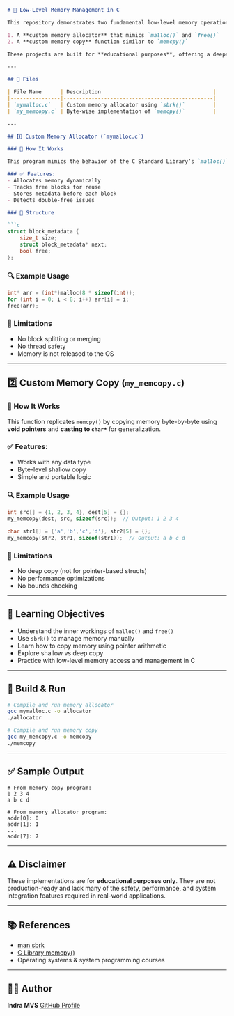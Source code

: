 ````markdown
# 🧠 Low-Level Memory Management in C

This repository demonstrates two fundamental low-level memory operations in C:

1. A **custom memory allocator** that mimics `malloc()` and `free()`
2. A **custom memory copy** function similar to `memcpy()`

These projects are built for **educational purposes**, offering a deeper understanding of how C handles dynamic memory and byte-wise memory operations internally.

---

## 📁 Files

| File Name      | Description                                    |
|----------------|------------------------------------------------|
| `mymalloc.c`   | Custom memory allocator using `sbrk()`         |
| `my_memcopy.c` | Byte-wise implementation of `memcpy()`         |

---

## 1️⃣ Custom Memory Allocator (`mymalloc.c`)

### 🔧 How It Works

This program mimics the behavior of the C Standard Library’s `malloc()` and `free()` using a **linked list of memory blocks** and the `sbrk()` system call.

### ✅ Features:
- Allocates memory dynamically
- Tracks free blocks for reuse
- Stores metadata before each block
- Detects double-free issues

### 🧩 Structure

```c
struct block_metadata {
    size_t size;
    struct block_metadata* next;
    bool free;
};
````

### 🔍 Example Usage

```c
int* arr = (int*)malloc(8 * sizeof(int));
for (int i = 0; i < 8; i++) arr[i] = i;
free(arr);
```

### 🚫 Limitations

* No block splitting or merging
* No thread safety
* Memory is not released to the OS

---

## 2️⃣ Custom Memory Copy (`my_memcopy.c`)

### 🔧 How It Works

This function replicates `memcpy()` by copying memory byte-by-byte using **void pointers** and **casting to `char*`** for generalization.

### ✅ Features:

* Works with any data type
* Byte-level shallow copy
* Simple and portable logic

### 🔍 Example Usage

```c
int src[] = {1, 2, 3, 4}, dest[5] = {};
my_memcopy(dest, src, sizeof(src));  // Output: 1 2 3 4

char str1[] = {'a','b','c','d'}, str2[5] = {};
my_memcopy(str2, str1, sizeof(str1));  // Output: a b c d
```

### 🚫 Limitations

* No deep copy (not for pointer-based structs)
* No performance optimizations
* No bounds checking

---

## 🧠 Learning Objectives

* Understand the inner workings of `malloc()` and `free()`
* Use `sbrk()` to manage memory manually
* Learn how to copy memory using pointer arithmetic
* Explore shallow vs deep copy
* Practice with low-level memory access and management in C

---

## 📌 Build & Run

```bash
# Compile and run memory allocator
gcc mymalloc.c -o allocator
./allocator

# Compile and run memory copy
gcc my_memcopy.c -o memcopy
./memcopy
```

---

## ✅ Sample Output

```
# From memory copy program:
1 2 3 4
a b c d

# From memory allocator program:
addr[0]: 0
addr[1]: 1
...
addr[7]: 7
```

---

## ⚠️ Disclaimer

These implementations are for **educational purposes only**. They are not production-ready and lack many of the safety, performance, and system integration features required in real-world applications.

---

## 📚 References

* [man sbrk](https://man7.org/linux/man-pages/man2/sbrk.2.html)
* [C Library memcpy()](https://en.cppreference.com/w/c/string/byte/memcpy)
* Operating systems & system programming courses

---

## 🧑‍💻 Author

**Indra MVS**
[GitHub Profile](https://github.com/Indramvs)
